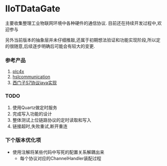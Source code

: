 # IIoTDataGate
主要收集整理工业物联网环境中各种硬件的通信协议.
目前还在持续开发过程中,欢迎参与

另外当前版本的抽象层并未仔细推敲,还属于初期想法验证和功能实现阶段,所以定的很随意,后续逐步明确后可能会有较大的变更.

### 参考产品

1. [plc4x](https://github.com/apache/plc4x)
2. [hslcommunication](http://www.hslcommunication.cn/)
3. [西门子S7协议java实现](https://github.com/s7connector/s7connector)

### TODO 

1. 使用Quartz做定时服务
2. 完成写入功能的设计
3. 整体测试上位链路协议的定时读取和写入
4. 链接超时,失败重试,断开重连

### 下个版本优化项

* 使用注解将某些代码中写死的配置关系解耦出来
  * 每个协议对应的ChannelHandler装配过程


